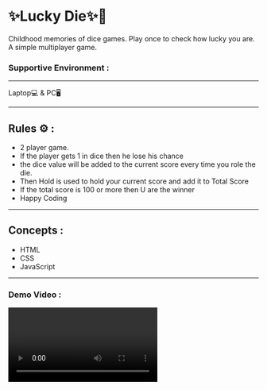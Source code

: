 # ✨Lucky Die✨🎊
Childhood memories of dice games. Play once to check how lucky you are. A simple multiplayer game. 

### Supportive Environment : 
---
Laptop💻 & PC🖥

---

Rules ⚙ : 
---

* 2 player game.
* If the  player gets 1 in dice then he lose his chance
* the dice value will be added to the current score every time you role the die.
* Then  Hold is used to hold your current score and add it to Total Score
* If the total score is 100 or more  then U are the winner 
* Happy Coding

---

Concepts : 
---
>
* HTML  
* CSS
* JavaScript
>
---

### Demo Video :

<video src="Library%20_%20Loom%20-%203%20July%202023.mp4" controls title="Lucky Die"></video>

